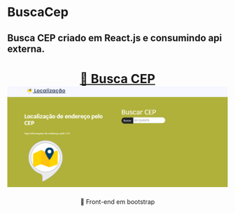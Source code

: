 # BuscaCep

## Busca CEP criado em React.js e consumindo api externa.

<h1 align="center">
    <a href="https://cep-busca.netlify.app/">🔗 Busca CEP</a>
    <img alt="NextLevelWeek" title="#NextLevelWeek" src="./public/assets/img/BuscaCep.png" />
</h1>
<p align="center">🚀 Front-end em bootstrap</p>